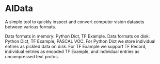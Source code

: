 # AIData
A simple tool to quickly inspect and convert computer vision datasets between
various formats.

Data formats in memory: Python Dict, TF Example. Data formats on disk: Python
Dict, TF Example, PASCAL VOC. For Python Dict we store individual entries as
pickled data on disk. For TF Example we support TF Record, individual entries
as encoded TF Example, and individual entries as uncompressed text protos.

